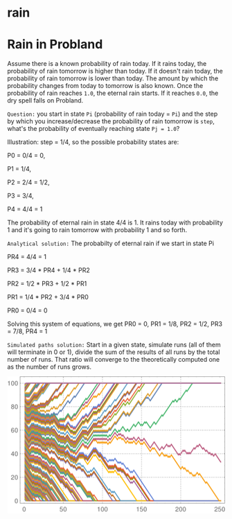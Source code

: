 rain
=====
# Rain in Probland

Assume there is a known probability of rain today. If it rains today, the probability of rain tomorrow is higher than today. 
If it doesn't rain today, the probability of rain tomorrow is lower than today. The amount by which the probability changes from today to tomorrow is also known.
Once the probability of rain reaches `1.0`, the eternal rain starts. If it reaches `0.0`, the dry spell falls on Probland. 

`Question:` you start in state `Pi` (probability of rain today = `Pi`) and the step by which you increase/decrease the probability of rain tomorrow is `step`, what's the probability of eventually reaching state `Pj = 1.0`?

Illustration: step = 1/4, so the possible probability states are:

P0 = 0/4 = 0,

P1 = 1/4,

P2 = 2/4 = 1/2,

P3 = 3/4,

P4 = 4/4 = 1

The probability of eternal rain in state 4/4 is 1. It rains today with probability 1 and it's going to rain tomorrow with probability 1 and so forth. 

`Analytical solution:` The probabilty of eternal rain if we start in state Pi

PR4 = 4/4 = 1

PR3 = 3/4 * PR4 + 1/4 * PR2 

PR2 = 1/2 * PR3 + 1/2 * PR1

PR1 = 1/4 * PR2 + 3/4 * PR0

PR0 = 0/4 = 0

Solving this system of equations, we get PR0 = 0, PR1 = 1/8, PR2 = 1/2, PR3 = 7/8, PR4 = 1

`Simulated paths solution:` Start in a given state, simulate runs (all of them will terminate in 0 or 1), divide the sum of the results of all runs by the total number of runs. That ratio will converge to the theoretically computed one as the number of runs grows.

![rain](rain.png)
